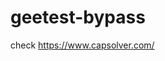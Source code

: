 # geetest-bypass
check https://www.capsolver.com/ 





















                                                                                                                                                                                 